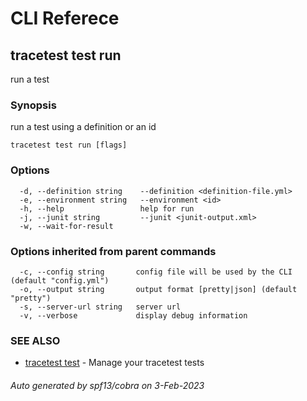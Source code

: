 # CLI Referece
## tracetest test run

run a test

### Synopsis

run a test using a definition or an id

```
tracetest test run [flags]
```

### Options

```
  -d, --definition string    --definition <definition-file.yml>
  -e, --environment string   --environment <id>
  -h, --help                 help for run
  -j, --junit string         --junit <junit-output.xml>
  -w, --wait-for-result      
```

### Options inherited from parent commands

```
  -c, --config string       config file will be used by the CLI (default "config.yml")
  -o, --output string       output format [pretty|json] (default "pretty")
  -s, --server-url string   server url
  -v, --verbose             display debug information
```

### SEE ALSO

* [tracetest test](tracetest_test.md)	 - Manage your tracetest tests

###### Auto generated by spf13/cobra on 3-Feb-2023
